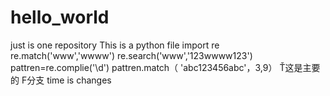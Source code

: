 # hello_world
just is one repository This is a python file
import re
re.match('www','wwww')
re.search('www','123wwww123')
pattren=re.complie('\d')
pattren.match（ 'abc123456abc'，3,9）
Ť这是主要的  F分支
time is changes
